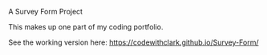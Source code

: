 A Survey Form Project

This makes up one part of my coding portfolio.

See the working version here:
https://codewithclark.github.io/Survey-Form/
